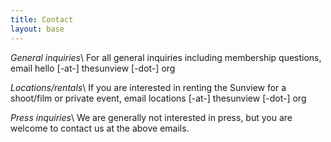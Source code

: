 ```yaml
---
title: Contact
layout: base
---
```


*General inquiries*\\
For all general inquiries including membership questions, email hello [-at-] thesunview [-dot-] org

*Locations/rentals*\\
If you are interested in renting the Sunview for a shoot/film or private event, email locations [-at-] thesunview [-dot-] org

*Press inquiries*\\
We are generally not interested in press, but you are welcome to contact us at the above emails.
